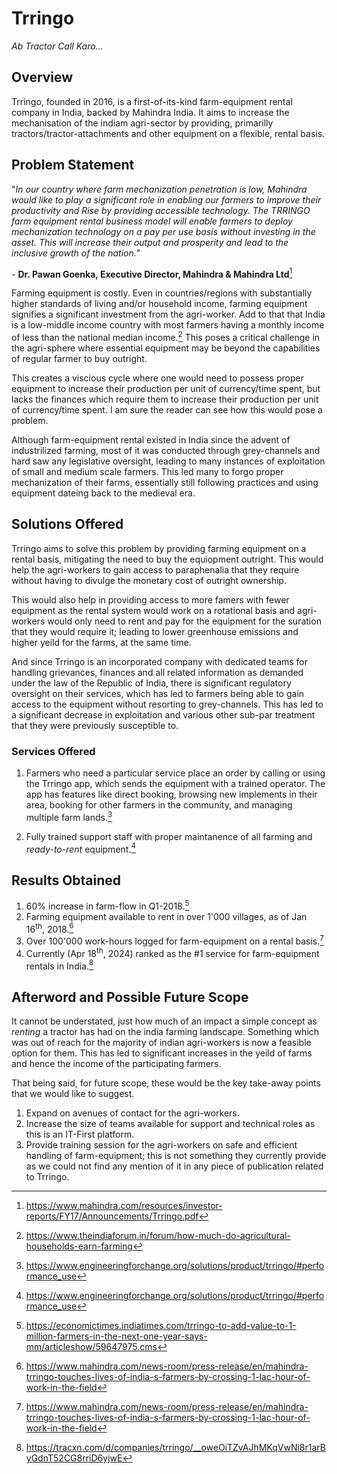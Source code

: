 # Trringo

_Ab Tractor Call Karo..._

## Overview

Trringo, founded in 2016, is a first-of-its-kind farm-equipment rental company in India, backed by Mahindra India. It aims to increase the mechanisation of the indiam agri-sector by providing, primarilly tractors/tractor-attachments and other equipment on a flexible, rental basis.

## Problem Statement

"_In our country where farm mechanization penetration is low, Mahindra would like to play a significant role in enabling our farmers to improve their productivity and Rise by providing accessible technology. The TRRINGO farm equipment rental business model will enable farmers to deploy mechanization technology on a pay per use basis without investing in the asset. This will increase their output and prosperity and lead to the inclusive growth of the
nation._"

\- __Dr. Pawan Goenka, Executive Director, Mahindra & Mahindra Ltd__[^1]

Farming equipment is costly. Even in countries/regions with substantially higher standards of living and/or household income, farming equipment signifies a significant investment from the agri-worker. Add to that that India is a low-middle income country with most farmers having a monthly income of less than the national median income.[^2] This poses a critical challenge in the agri-sphere where essential equipment may be beyond the capabilities of regular farmer to buy outright.

This creates a viscious cycle where one would need to possess proper equipment to increase their production per unit of currency/time spent, but lacks the finances which require them to increase their production per unit of currency/time spent. I am sure the reader can see how this would pose a problem.

Although farm-equipment rental existed in India since the advent of industrilized farming, most of it was conducted through grey-channels and hard saw any legislative oversight, leading to many instances of exploitation of small and medium scale farmers. This led many to forgo proper mechanization of their farms, essentially still following practices and using equipment dateing back to the medieval era.

## Solutions Offered

Trringo aims to solve this problem by providing farming equipment on a rental basis, mitigating the need to buy the equiopment outright. This would help the agri-workers to gain access to paraphenalia that they require without having to divulge the monetary cost of outright ownership.

This would also help in providing access to more famers with fewer equipment as the rental system would work on a rotational basis and agri-workers would only need to rent and pay for the equipment for the suration that they would require it; leading to lower greenhouse emissions and higher yeild for the farms, at the same time.

And since Trringo is an incorporated company with dedicated teams for handling grievances, finances and all related information as demanded under the law of the Republic of India, there is significant regulatory oversight on their services, which has led to farmers being able to gain access to the equipment without resorting to grey-channels. This has led to a significant decrease in exploitation and various other sub-par treatment that they were previously susceptible to.

### Services Offered

1. Farmers who need a particular service place an order by calling or using the Trringo app, which sends the equipment with a trained operator. The app has features like direct booking, browsing new implements in their area, booking for other farmers in the community, and managing multiple farm lands.[^3]

2. Fully trained support staff with proper maintanence of all farming and _ready-to-rent_ equipment.[^3]


## Results Obtained

1. 60% increase in farm-flow in Q1-2018.[^4]
2. Farming equipment available to rent in over 1'000 villages, as of Jan 16<sup>th</sup>, 2018.[^5]
3. Over 100'000 work-hours logged for farm-equipment on a rental basis.[^5]
4. Currently (Apr 18<sup>th</sup>, 2024) ranked as the #1 service for farm-equipment rentals in India.[^6]


## Afterword and Possible Future Scope

It cannot be understated, just how much of an impact a simple concept as _renting_ a tractor has had on the india farming landscape. Something which was out of reach for the majority of indian agri-workers is now a feasible option for them. This has led to significant increases in the yeild of farms and hence the income of the participating farmers.

That being said, for future scope, these would be the key take-away points that we would like to suggest.

1. Expand on avenues of contact for the agri-workers.
2. Increase the size of teams available for support and technical roles as this is an IT-First platform.
3. Provide training session for the agri-workers on safe and efficient handling of farm-equipment; this is not something they currently provide as we could not find any mention of it in any piece of publication related to Trringo.


[^1]: https://www.mahindra.com/resources/investor-reports/FY17/Announcements/Trringo.pdf
[^2]: https://www.theindiaforum.in/forum/how-much-do-agricultural-households-earn-farming
[^3]: https://www.engineeringforchange.org/solutions/product/trringo/#performance_use
[^4]: https://economictimes.indiatimes.com/trringo-to-add-value-to-1-million-farmers-in-the-next-one-year-says-mm/articleshow/59647975.cms
[^5]: https://www.mahindra.com/news-room/press-release/en/mahindra-trringo-touches-lives-of-india-s-farmers-by-crossing-1-lac-hour-of-work-in-the-field
[^6]: https://tracxn.com/d/companies/trringo/__oweOiTZvAJhMKqVwNi8r1arByGdnT52CG8rriD6yjwE